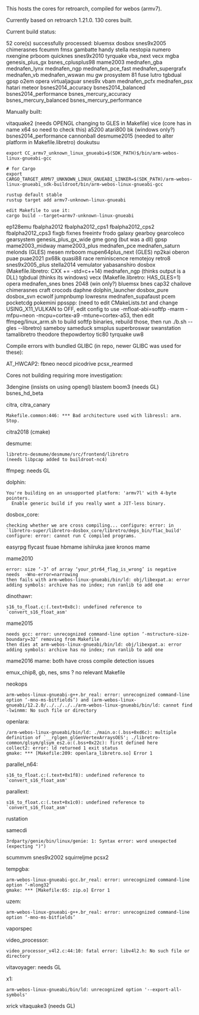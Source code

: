 This hosts the cores for retroarch, compiled for webos (armv7).

Currently based on retroarch 1.21.0. 130 cores built.

Current build status:

52 core(s) successfully processed:
	bluemsx dosbox snes9x2005 chimerasnes fceumm fmsx gambatte
	handy stella nestopia numero nxengine prboom quicknes snes9x2010
	tyrquake vba_next vecx mgba genesis_plus_gx bsnes_cplusplus98
	mame2003 mednafen_gba mednafen_lynx mednafen_ngp mednafen_pce_fast
	mednafen_supergrafx mednafen_vb mednafen_wswan mu gw prosystem
	81 fuse lutro tgbdual gpsp o2em opera virtualjaguar snes9x vbam
	mednafen_pcfx mednafen_psx hatari meteor bsnes2014_accuracy
	bsnes2014_balanced bsnes2014_performance bsnes_mercury_accuracy
	bsnes_mercury_balanced bsnes_mercury_performance

Manually built:

vitaquake2 (needs OPENGL changing to GLES in Makefile)
vice (core has in name x64 so need to check this)
a5200
atari800
bk (windows only?)
bsnes2014_performance
cannonball
desmume2015 (needed to alter platform in Makefile.libretro)
doukutsu

```
export CC_armv7_unknown_linux_gnueabi=$(SDK_PATH)$/bin/arm-webos-linux-gnueabi-gcc

# for Cargo
export CARGO_TARGET_ARMV7_UNKNOWN_LINUX_GNUEABI_LINKER=$(SDK_PATH)/arm-webos-linux-gnueabi_sdk-buildroot/bin/arm-webos-linux-gnueabi-gcc

rustup default stable
rustup target add armv7-unknown-linux-gnueabi

edit Makefile to use it:
cargo build --target=armv7-unknown-linux-gnueabi
```

ep128emu
fbalpha2012
fbalpha2012_cps1
fbalpha2012_cps2
fbalpha2012_cps3
fixgb
fixnes
freeintv
frodo
galaxy
gearboy
gearcoleco
gearsystem
genesis_plus_gx_wide
gme
gong (but was a dll)
gpsp
mame2003_midway
mame2003_plus
mednafen_pce
mednafen_saturn
melonds (GLES)
mesen
mrboom
mupen64plus_next (GLES)
np2kai
oberon
puae
puae2021
px68k
quasi88
race
reminiscence
remotejoy
retro8
snes9x2005_plus
stella2014
vemulator
yabasanshiro
dosbox (Makefile.libretro: CXX += -std=c++14)
mednafen_ngp (thinks output is a DLL)
tgbdual (thinks its windows)
vecx (Makefile.libretro: HAS_GLES=1)
opera
mednafen_snes
bnes
2048 (win only?)
bluemsx
bnes
cap32
chailove
chimerasnes
craft
crocods
daphne
dolphin_launcher
dosbox_pure
dosbox_svn
ecwolf
jumpnbump
lowresnx
mednafen_supafaust
pcem
pocketcdg
pokemini
ppsspp: (need to edit CMakeLists.txt and change USING_X11_VULKAN to OFF, edit config to use -mfloat-abi=softfp -marm -mfpu=neon -mcpu=cortex-a9 -mtune=cortex-a53, then edit ffmpeg/linux_arm.sh to build softfp binaries, rebuild those, then run ./b.sh --gles --libretro)
sameboy
sameduck
smsplus
superbroswar
swanstation
tamalibretro
theodore
thepowdertoy
tic80
tyrquake
uw8

Compile errors with bundled GLIBC (in repo, newer GLIBC was used for these):

AT_HWCAP2:
fbneo
neocd
picodrive
pcsx_rearmed

Cores not building requiring more investigation:

3dengine (insists on using opengl)
blastem
boom3 (needs GL)
bsnes_hd_beta

citra, citra_canary
```
Makefile.common:446: *** Bad architecture used with libressl: arm.  Stop.
```

citra2018 (cmake)

desmume:
```
libretro-desmume/desmume/src/frontend/libretro
(needs libpcap added to buildroot-nc4)
```
ffmpeg: needs GL

dolphin:
```
You're building on an unsupported platform: 'armv7l' with 4-byte pointers.
  Enable generic build if you really want a JIT-less binary.
```
dosbox_core:
```
checking whether we are cross compiling... configure: error: in `libretro-super/libretro-dosbox_core/libretro/deps_bin/flac_build'
configure: error: cannot run C compiled programs.
```
easyrpg
flycast
fsuae
hbmame
ishiiruka
jaxe
kronos
mame

mame2010
```
error: size ‘-3’ of array ‘your_ptr64_flag_is_wrong’ is negative
needs  -Wno-error=narrowing
then fails with arm-webos-linux-gnueabi/bin/ld: obj/libexpat.a: error adding symbols: archive has no index; run ranlib to add one
```

dinothawr:
```
s16_to_float.c:(.text+0x8c): undefined reference to `convert_s16_float_asm'
```

mame2015
```
needs gcc: error: unrecognized command-line option ‘-mstructure-size-boundary=32’ removing from Makefile
then dies at arm-webos-linux-gnueabi/bin/ld: obj/libexpat.a: error adding symbols: archive has no index; run ranlib to add one
```

mame2016
mame:
both have cross compile detection issues

emux_chip8, gb, nes, sms ? no relevant Makefile

neokops
```
arm-webos-linux-gnueabi-g++.br_real: error: unrecognized command-line option ‘-mno-ms-bitfields’) and (arm-webos-linux-gnueabi/12.2.0/../../../../arm-webos-linux-gnueabi/bin/ld: cannot find -lwinmm: No such file or directory
```
openlara:
```
/arm-webos-linux-gnueabi/bin/ld: ./main.o:(.bss+0xd6c): multiple definition of `__rglgen_glGenVertexArraysOES'; ./libretro-common/glsym/glsym_es2.o:(.bss+0x22c): first defined here
collect2: error: ld returned 1 exit status
gmake: *** [Makefile:209: openlara_libretro.so] Error 1
```
parallel_n64:
```
s16_to_float.c:(.text+0x1f8): undefined reference to `convert_s16_float_asm'
```
parallext:
```
s16_to_float.c:(.text+0x1c0): undefined reference to `convert_s16_float_asm'
```
rustation

samecdi
```
3rdparty/genie/bin/linux/genie: 1: Syntax error: word unexpected (expecting ")")
```
scummvm
snes9x2002
squirreljme
pcsx2

tempgba:
```
arm-webos-linux-gnueabi-gcc.br_real: error: unrecognized command-line option ‘-mlong32’
gmake: *** [Makefile:65: zip.o] Error 1
```

uzem:
```
arm-webos-linux-gnueabi-g++.br_real: error: unrecognized command-line option ‘-mno-ms-bitfields’
```

vaporspec

video_processor:
```
video_processor_v4l2.c:44:10: fatal error: libv4l2.h: No such file or directory
```

vitavoyager:
needs GL

x1:
```
arm-webos-linux-gnueabi/bin/ld: unrecognized option '--export-all-symbols'
```

xrick
vitaquake3 (needs GL)
